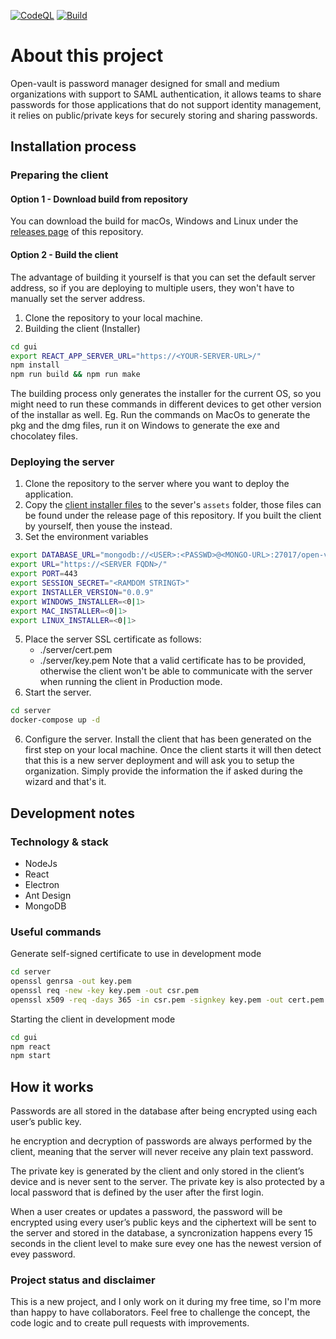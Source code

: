 [![CodeQL](https://github.com/leandro-lorenzini/open-vault/actions/workflows/github-code-scanning/codeql/badge.svg?branch=main)](https://github.com/leandro-lorenzini/open-vault/actions/workflows/github-code-scanning/codeql)
[![Build](https://github.com/leandro-lorenzini/open-vault/actions/workflows/build.yaml/badge.svg)](https://github.com/leandro-lorenzini/open-vault/actions/workflows/build.yaml)
# About this project
Open-vault is password manager designed for small and medium organizations with support to SAML authentication, it allows teams to share passwords for those applications that do not support identity management, it relies on public/private keys for securely storing and sharing passwords.

## Installation process
### Preparing the client
#### Option 1 - Download build from repository
You can download the build for macOs, Windows and Linux under the [releases page](../../releases) of this repository.
#### Option 2 - Build the client
The advantage of building it yourself is that you can set the default server address, so if you are deploying to multiple users, they won't have to manually set the server address.
1. Clone the repository to your local machine.
2. Building the client (Installer)
```bash
cd gui
export REACT_APP_SERVER_URL="https://<YOUR-SERVER-URL>/"
npm install
npm run build && npm run make
```
The building process only generates the installer for the current OS, so you might need to run these commands in different devices to get other version of the installar as well. Eg. Run the commands on MacOs to generate the pkg and the dmg files, run it on Windows to generate the exe and chocolatey files.

### Deploying the server
1. Clone the repository to the server where you want to deploy the application.
2. Copy the [client installer files](../../releases) to the sever's `assets` folder, those files can be found under the release page of this repository. If you built the client by yourself, then youse the instead.
3. Set the environment variables
```bash
export DATABASE_URL="mongodb://<USER>:<PASSWD>@<MONGO-URL>:27017/open-vault?authSource=admin"
export URL="https://<SERVER FQDN>/"
export PORT=443
export SESSION_SECRET="<RAMDOM STRINGT>"
export INSTALLER_VERSION="0.0.9"
export WINDOWS_INSTALLER=<0|1>
export MAC_INSTALLER=<0|1>
export LINUX_INSTALLER=<0|1>
```
5. Place the server SSL certificate as follows:
    - ./server/cert.pem
    - ./server/key.pem
Note that a valid certificate has to be provided, otherwise the client won't be able to communicate with the server when running the client in Production mode.
6. Start the server.
```bash
cd server
docker-compose up -d
```
6. Configure the server.
Install the client that has been generated on the first step on your local machine. Once the client starts it will then detect that this is a new server deployment and will ask you to setup the organization. Simply provide the information the if asked during the wizard and that's it.

## Development notes
### Technology & stack
- NodeJs
- React
- Electron
- Ant Design
- MongoDB

### Useful commands
Generate self-signed certificate to use in development mode
```bash
cd server
openssl genrsa -out key.pem
openssl req -new -key key.pem -out csr.pem
openssl x509 -req -days 365 -in csr.pem -signkey key.pem -out cert.pem
```

Starting the client in development mode
```bash
cd gui
npm react
npm start
```

## How it works
Passwords are all stored in the database after being encrypted using each user’s public key.

he encryption and decryption of passwords are always performed by the client, meaning that the server will never receive any plain text password.

The private key is generated by the client and only stored in the client’s device and is never sent to the server. 
The private key is also protected by a local password that is defined by the user after the first login.

When a user creates or updates a password, the password will be encrypted using every user’s public keys and the ciphertext will be sent to the server and stored in the database, a syncronization happens every 15 seconds in the client level to make sure evey one has the newest version of evey password.


### Project status and disclaimer
This is a new project, and I only work on it during my free time, so I'm more than happy to have collaborators. Feel free to challenge the concept, the code logic and to create pull requests with improvements.

